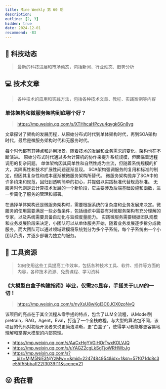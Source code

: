 ```yaml
---
title: Mine Weekly 第 60 期
description:
outline: [2, 3]
hidden: true
date: 2024-12-01
recommend: -83
---
```


## 🚀 科技动态

> 最新的科技进展和市场动态，包括新闻、行业动态、趋势分析

## 💻 技术文章

> 各种技术的应用和实践方法，包括各种技术文章、教程、实践案例等内容

### 单体架构和微服务架构到底哪个好？
> https://mp.weixin.qq.com/s/XTHhcaHPcvu4qvgk6Gn8yg

文章探讨了架构的发展历程，从原始分布式时代到单体架构时代，再到SOA架构时代，最后是微服务架构时代和无服务时代。

每个时代都有其特点和适用场景，随着技术的发展和业务需求的变化，架构也在不断演进。
原始分布式时代通过多台计算机的协作来提升系统规模，但面临着远程调用的复杂问题。
单体架构因其简单性和自然性成为主流，但随着系统规模的扩大，其隔离性和技术扩展性问题逐渐显现。
SOA架构强调服务的复用和标准的制定，但因其复杂性和成本逐渐被微服务架构所替代。
微服务架构抛弃了SOA中的许多约束和规范，回归到透明简单的初心，并提倡以实践标准代替规范标准。
无服务时代则是云计算技术发展的一个新阶段，它主要涉及后端基础设施和函数，进一步简化了服务的管理和部署。

在选择单体架构还是微服务架构时，需要根据系统的复杂度和业务发展来决定。微服务的使用需要满足一些必备条件，包括组织中需要有对微服务架构有充分理解的专家，以及系统需要具备自动化与监控度量能力。
实践微服务需要根据团队规模和业务发展阶段来决定，小团队可以从单体服务开始，随着业务发展逐步拆分成微服务，而大团队可以通过领域建模将系统划分为多个子系统，每个子系统由一个小团队负责，并逐步部署为独立的服务。


## 🔧 工具资源

> 如何使用这些工具提高工作效率，包括各种技术工具、软件、插件等方面的内容，各种技术资源、免费课程、学习资料

### 《大模型白盒子构建指南》毕业，仅需2G显存，手搓关于LLM的一切！
> https://mp.weixin.qq.com/s/nyXsU8wKgI3C0JOX0zoNvQ

该项目的亮点在于其全流程从零手搓的特点，包含了LLM全流程，从Model到pretrain，RAG，Agent，Eval，打造了一个全栈教程。与大型的算法包不同，该项目的代码对初级开发者来说更简洁清晰，更“白盒子”，使得学习者能够更容易地理解和掌握大模型的内部原理。


- https://mp.weixin.qq.com/s/AaCxHgYVGiHOrTwxKOLVJQ
- https://mp.weixin.qq.com/s/uYAGZ2cgLkSgTjoWRHWbJg
- https://mp.weixin.qq.com/s?__biz=MjM5NjE3NjYzMw==&mid=2247484954&idx=1&sn=57f071dc8c3e55f55bbaff22f3039f11&scene=21

## 😛 我在看